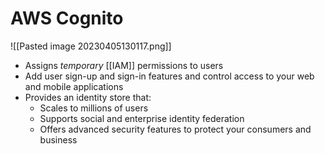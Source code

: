 # AWS Cognito
![[Pasted image 20230405130117.png]]
- Assigns *temporary* [[IAM]] permissions to users
- Add user sign-up and sign-in features and control access to your web and mobile applications
- Provides an identity store that:
	- Scales to millions of users
	- Supports social and enterprise identity federation
	- Offers advanced security features to protect your consumers and business

